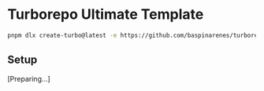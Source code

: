 # Turborepo Ultimate Template

```sh
pnpm dlx create-turbo@latest -e https://github.com/baspinarenes/turborepo-empty-template
```

## Setup

[Preparing...]